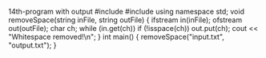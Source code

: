 14th-program with output
#include <fstream>
#include <iostream>
using namespace std;
void removeSpace(string inFile, string outFile) {
    ifstream in(inFile);
    ofstream out(outFile);
    char ch;
    while (in.get(ch)) if (!isspace(ch)) out.put(ch);
    cout << "Whitespace removed!\n";
}
int main() {
    removeSpace("input.txt", "output.txt");
}
